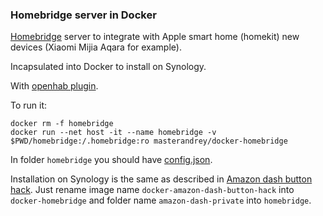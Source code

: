 ### Homebridge server in Docker

[Homebridge](https://www.npmjs.com/package/homebridge) server to integrate with 
Apple smart home (homekit) new devices (Xiaomi Mijia Aqara for example).

Incapsulated into Docker to install on Synology.

With [openhab plugin](https://www.npmjs.com/package/homebridge-openhab).

To run it:
```
docker rm -f homebridge
docker run --net host -it --name homebridge -v $PWD/homebridge:/.homebridge:ro masterandrey/docker-homebridge
```

In folder `homebridge` you should have [config.json](https://github.com/masterandrey/docker-homebridge/blob/master/config.json).

Installation on Synology is the same as described in [Amazon dash button hack](http://masterandrey.com/posts/en/amazon_dash_button_hack_install/).
Just rename image name `docker-amazon-dash-button-hack` into `docker-homebridge` and
folder name `amazon-dash-private` into `homebridge`.
